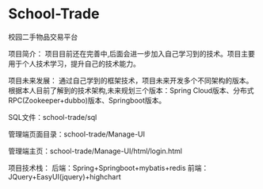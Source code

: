 # School-Trade
校园二手物品交易平台

项目简介：
项目目前还在完善中,后面会进一步加入自己学习到的技术。项目主要用于个人技术学习，提升自己的技术能力。

项目未来发展：
通过自己学到的框架技术，项目未来开发多个不同架构的版本。根据本人目前了解到的技术架构,未来规划三个版本：Spring Cloud版本、分布式RPC(Zookeeper+dubbo)版本、Springboot版本。


SQL文件：school-trade/sql

管理端页面目录：school-trade/Manage-UI

管理端主页：school-trade/Manage-UI/html/login.html

项目技术栈：
    后端：Spring+Springboot+mybatis+redis
    前端：JQuery+EasyUI(jquery)+highchart
    
 
